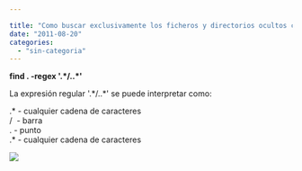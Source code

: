 ```yaml
---

title: "Como buscar exclusivamente los ficheros y directorios ocultos con find"
date: "2011-08-20"
categories: 
  - "sin-categoria"
---
```


**find . -regex '.\*/..\*'**  
  
La expresión regular '.\*/..\*' se puede interpretar como:  
  
.\* - cualquier cadena de caracteres  
/  - barra  
. - punto  
.\* - cualquier cadena de caracteres

![](https://blogger.googleusercontent.com/tracker/3262098284547378612-5125099170294857299?l=tablondesastre.blogspot.com)
